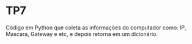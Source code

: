 # TP7
Código em Python que coleta as informações do computador como: IP, Mascara, Gateway e etc, e depois retorna em um dicionário.
